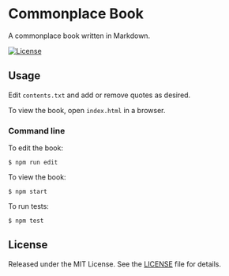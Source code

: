 Commonplace Book
================

A commonplace book written in Markdown.

[![License][license-image]][license-url]

Usage
-----

Edit `contents.txt` and add or remove quotes as desired.

To view the book, open `index.html` in a browser.

### Command line

To edit the book:

    $ npm run edit

To view the book:

    $ npm start

To run tests:

    $ npm test

License
-------

Released under the MIT License. See the [LICENSE](LICENSE) file
for details.

[license-image]: https://img.shields.io/npm/l/markdownlint.svg
[license-url]: http://opensource.org/licenses/MIT
